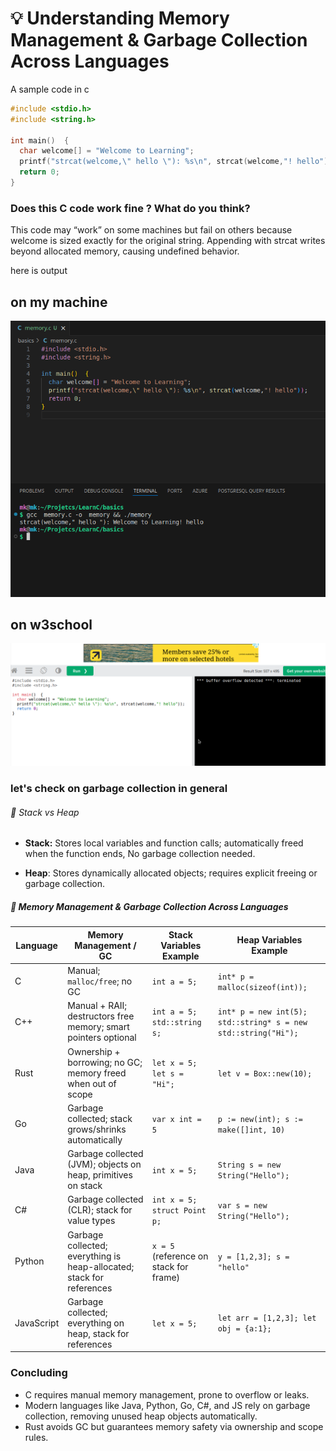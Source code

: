 # 💡 Understanding Memory Management & Garbage Collection Across Languages

A sample code in c 

```c
#include <stdio.h>
#include <string.h>

int main()  {
  char welcome[] = "Welcome to Learning";
  printf("strcat(welcome,\" hello \"): %s\n", strcat(welcome,"! hello"));  
  return 0;
}

```

### Does this C code work fine ? What do you think?
This code may “work” on some machines but fail on others because welcome is sized exactly for the original string. Appending with strcat writes beyond allocated memory, causing undefined behavior.

here is output

## on my machine
![on my machine](./mypc_c.png)

## on w3school
![on w3school](./w3school_c.png)



### let's check on garbage collection in general


###### 🔹 Stack vs Heap

* **Stack:** Stores local variables and function calls; automatically freed when the function ends, No garbage collection needed.

* **Heap**: Stores dynamically allocated objects; requires explicit freeing or garbage collection.

##### 🔹 Memory Management & Garbage Collection Across Languages


| Language | Memory Management / GC | Stack Variables Example | Heap Variables Example |
|---|---|---|---|
| C | Manual; `malloc/free`; no GC | `int a = 5;` | `int* p = malloc(sizeof(int));` |
| C++ | Manual + RAII; destructors free memory; smart pointers optional | `int a = 5; std::string s;` | `int* p = new int(5); std::string* s = new std::string("Hi");` |
| Rust | Ownership + borrowing; no GC; memory freed when out of scope | `let x = 5; let s = "Hi";` | `let v = Box::new(10);` |
| Go | Garbage collected; stack grows/shrinks automatically | `var x int = 5` | `p := new(int); s := make([]int, 10)` |
| Java | Garbage collected (JVM); objects on heap, primitives on stack | `int x = 5;` | `String s = new String("Hello");` |
| C# | Garbage collected (CLR); stack for value types | `int x = 5; struct Point p;` | `var s = new String("Hello");` |
| Python | Garbage collected; everything is heap-allocated; stack for references | `x = 5` (reference on stack for frame) | `y = [1,2,3]; s = "hello"` |
| JavaScript | Garbage collected; everything on heap, stack for references | `let x = 5;` | `let arr = [1,2,3]; let obj = {a:1};` |


### Concluding

* C requires manual memory management, prone to overflow or leaks.
* Modern languages like Java, Python, Go, C#, and JS rely on garbage collection, removing unused heap objects automatically.
* Rust avoids GC but guarantees memory safety via ownership and scope rules.